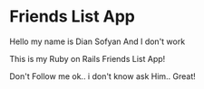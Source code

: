 # Friends List App

Hello my name is Dian Sofyan And I don't work

This is my Ruby on Rails Friends List App!

Don't Follow me ok.. i don't know
ask Him..
Great!
